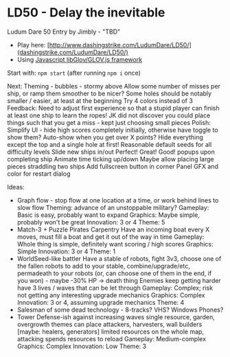 LD50 - Delay the inevitable
============================

Ludum Dare 50 Entry by Jimbly - "TBD"

* Play here: [http://www.dashingstrike.com/LudumDare/LD50/](dashingstrike.com/LudumDare/LD50/)
* Using [Javascript libGlov/GLOV.js framework](https://github.com/Jimbly/glovjs)

Start with: `npm start` (after running `npm i` once)

Next:
  Theming
    - bubbles
    - stormy above
  Allow some number of misses per ship, or ramp them smoother to be nicer?
  Some holes should be notably smaller / easier, at least at the beginning
  Try 4 colors instead of 3
Feedback:
  Need to adjust first experience so that a stupid player can finish at least one ship to learn the ropes!
  JK did not discover you could place things such that you get a miss - kept just choosing small pieces
Polish:
  Simplify UI - hide high scores completely initially, otherwise have toggle to show them?  Auto-show when you get over X points?
     Hide everything except the top and a single hole at first!
  Reasonable default seeds for all difficulty levels
  Slide new ships in/out
  Perfect! Great! Good! popups upon completing ship
  Animate time ticking up/down
  Maybe allow placing large pieces straddling two ships
  Add fullscreen button in corner
  Panel GFX and color for restart dialog

Ideas:

* Graph flow - stop flow at one location at a time, or work behind lines to slow flow
  Theming: advance of an unstoppable military?
    Gameplay: Basic is easy, probably want to expand
    Graphics: Maybe simple, probably won't be great
    Innovation: 3 or 4
    Theme: 5
* Match-3 + Puzzle Pirates Carpentry
  Have an incoming boat every X moves, must fill a boat and get it out of the way in time
    Gameplay: Whole thing is simple, definitely want scoring / high scores
    Graphics: Simple
    Innovation: 3 or 4
    Theme: 1
* WorldSeed-like battler
  Have a stable of robots, fight 3v3, choose one of the fallen robots to add to your stable, combine/upgrade/etc, permadeath to your robots (or, can choose one of them in the end, if you won) - maybe -30% HP -> death thing
  Enemies keep getting harder have 3 lives / waves that can be let through
    Gameplay: Complex; risk not getting any interesting upgrade mechanics
    Graphics: Complex
    Innovation: 3 or 4, assuming upgrade mechanics
    Theme: 4
* Salesman of some dead technology - 8-tracks? VHS? Windows Phones?
* Tower Defense-ish against increasing waves
  single resource, garden, overgrowth themes
  can place attackers, harvesters, wall builders [maybe: healers, generators]
  limited resources on the whole map, attacking spends resources to reload
    Gameplay: Medium-complex
    Graphics: Complex
    Innovation: Low
    Theme: 3